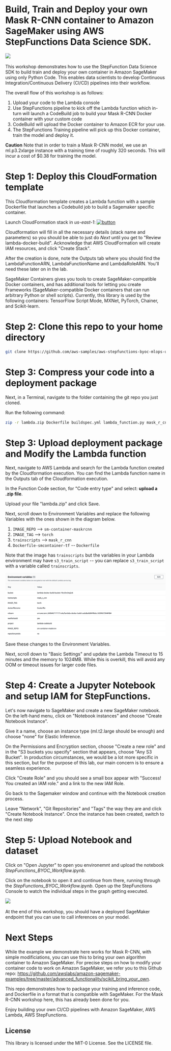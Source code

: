 # Build, Train and Deploy your own Mask R-CNN container to Amazon SageMaker using AWS StepFunctions Data Science SDK. 

![](media/workflow.png)


This workshop demonstrates how to use the StepFunction Data Science SDK to build train and deploy your own container in Amazon
SageMaker using only Python Code. This enables data scientists to develop Continuous Integration/Continuous Delivery (CI/CD) pipelines
into their workflow. 

The overall flow of this workshop is as follows:

1. Upload your code to the Lambda console
2. Use StepFunctions pipeline to kick off the Lambda function which in-turn will launch a CodeBuild job to build your Mask R-CNN Docker container with your custom code
3. CodeBuild will upload the Docker container to Amazon ECR for your use.
4. The StepFunctions Training pipeline will pick up this Docker container, train the model and deploy it.

**Caution** Note that in order to train a Mask R-CNN model, we use an ml.p3.2xlarge instance with a training time of roughly 320 seconds. 
This will incur a cost of $0.38 for training the model.


# Step 1: Deploy this CloudFormation template

This Cloudformation template creates a Lambda function with a sample Dockerfile that launches a Codebuild job
to build a Sagemaker specific container. 

Launch CloudFormation stack in *us-east-1*: [![button](media/cloudformation-launch-stack.png)](https://console.aws.amazon.com/cloudformation/home?region=us-east-1#/stacks/create/template?stackName=lambda-docker-build&templateURL=https://lambda-ml-layers.s3.amazonaws.com/lambda-sm-build.yaml)

Cloudformation will fill in all the necessary details (stack name and parameters) so you should be able to just do *Next* until you get to "Review lambda-docker-build". Acknowledge that AWS CloudFormation will create IAM resources, and click "Create Stack".

After the creation is done, note the Outputs tab where you should find the LambdaFunctionARN, LambdaFunctionName and LambdaRoleARN. You'll need these later on in the lab.

SageMaker Containers gives you tools to create SageMaker-compatible Docker containers, and has additional tools for letting you create Frameworks (SageMaker-compatible Docker containers that can run arbitrary Python or shell scripts). 
Currently, this library is used by the following containers: TensorFlow Script Mode, MXNet, PyTorch, Chainer, and Scikit-learn.


# Step 2: Clone this repo to your home directory
```bash
git clone https://github.com/aws-samples/aws-stepfunctions-byoc-mlops-using-data-science-sdk.git
```

# Step 3: Compress your code into a deployment package

Next, in a Terminal, navigate to the folder containing the git repo you just cloned.

Run the following command:

```bash
zip -r lambda.zip Dockerfile buildspec.yml lambda_function.py mask_r_cnn/*
```


# Step 3: Upload deployment package and Modify the Lambda function

Next, navigate to AWS Lambda and search for the Lambda function created by the Cloudformation execution. You can find the Lambda function name in the Outputs tab of the Cloudformation execution.

In the Function Code section, for "Code entry type" and select: **upload a .zip file**. 

Upload your file "lambda.zip" and click Save.

Next, scroll down to Environment Variables and replace the following Variables with the ones shown in the diagram below.

1. `IMAGE_REPO` --> `sm-container-maskrcnn`
2. `IMAGE_TAG` --> `torch`
3. `trainscripts` --> `mask_r_cnn`
4. `Dockerfile-smcontainer-tf` -- `Dockerfile`

Note that the image has `trainscripts` but the variables in your Lambda environment may have `s3_train_script` -- you can replace `s3_train_script` with a variable called `trainscripts`.

![](media/lambdaenv.png)

Save these changes to the Environment Variables.

Next, scroll down to "Basic Settings" and update the Lambda Timeout to 15 minutes and the memory to 1024MB. While this is overkill, this will avoid any OOM or timeout issues for larger code files. 


# Step 4: Create a Jupyter Notebook and setup IAM for StepFunctions.

Let's now navigate to SageMaker and create a new SageMaker notebook. On the left-hand menu, click on "Notebook instances" and choose "Create Notebook Instance".

Give it a name, choose an instance type (ml.t2.large should be enough) and choose "none" for Elastic Inference.

On the Permissions and Encryption section, choose "Create a new role" and in the "S3 buckets you specify" section that appears, choose "Any S3 Bucket". In production circumstances, we would be a lot more specific in this section, but for the purpose of this lab, our main concern is to ensure a seamless experience.

Click "Create Role" and you should see a small box appear with "Success! You created an IAM role." and a link to the new IAM Role.

Go back to the Sagemaker window and continue with the Notebook creation process.

Leave "Network", "Git Repositories" and "Tags" the way they are and click "Create Notebook Instance". Once the instance has been created, switch to the next step


# Step 5: Upload Notebook and dataset

Click on "Open Jupyter" to open you environemnt and upload the notebook *StepFunctions_BYOC_Workflow.ipynb*.

Click on the notebook to open it and continue from there, running through the *StepFunctions_BYOC_Workflow.ipynb*. Open up the StepFunctions Console to watch the individual steps in the graph getting executed.

![](media/SFgraph.png)

At the end of this workshop, you should have a deployed SageMaker endpoint that you can use to call inferences on your model.


# Next Steps

While the example we demonstrate here works for Mask R-CNN, with simple modificiations, you can use this to bring your own algorithm
container to Amazon SageMaker. For precise steps on how to modify your container code to work on Amazon SageMaker, we refer you
to this Github repo: https://github.com/awslabs/amazon-sagemaker-examples/tree/master/advanced_functionality/scikit_bring_your_own.

This repo demonstrates how to package your training and inference code, and Dockerfile in a format that is compatible with SageMaker. For the Mask R-CNN workshop here, this has already been done for you. 

Enjoy building your own CI/CD pipelines with Amazon SageMaker, AWS Lambda, AWS StepFunctions.

## License

This library is licensed under the MIT-0 License. See the LICENSE file.
